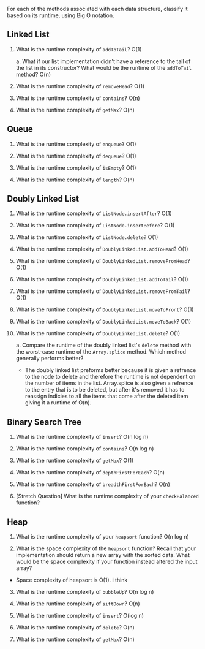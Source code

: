 For each of the methods associated with each data structure, classify it based on its runtime, using Big O notation.

## Linked List

1. What is the runtime complexity of `addToTail`?
O(1)
  
    a. What if our list implementation didn't have a reference to the tail of the list in its constructor? What would be the runtime of the `addToTail` method?
    O(n)

2. What is the runtime complexity of `removeHead`? O(1)

3. What is the runtime complexity of `contains`? O(n)

4. What is the runtime complexity of `getMax`? O(n)


## Queue

1. What is the runtime complexity of `enqueue`? O(1)

2. What is the runtime complexity of `dequeue`? O(1)

3. What is the runtime complexity of `isEmpty`? O(1)

4. What is the runtime complexity of `length`? O(n)


## Doubly Linked List

1. What is the runtime complexity of `ListNode.insertAfter`? O(1)

2. What is the runtime complexity of `ListNode.insertBefore`? O(1)

3. What is the runtime complexity of `ListNode.delete`? O(1)

4. What is the runtime complexity of `DoublyLinkedList.addToHead`? O(1)

5. What is the runtime complexity of `DoublyLinkedList.removeFromHead`? O(1)

6. What is the runtime complexity of `DoublyLinkedList.addToTail`? O(1)

7. What is the runtime complexity of `DoublyLinkedList.removeFromTail`? O(1)

8. What is the runtime complexity of `DoublyLinkedList.moveToFront`? O(1)

9. What is the runtime complexity of `DoublyLinkedList.moveToBack`? O(1)

10. What is the runtime complexity of `DoublyLinkedList.delete`? O(1)

    a. Compare the runtime of the doubly linked list's `delete` method with the worst-case runtime of the `Array.splice` method. Which method generally performs better?
    
    * The doubly linked list preforms better because it is given a refrence to the node to delete and therefore the runtime is not dependent on the number of items in the list. Array.splice is also given a refrence to the entry that is to be deleted, but after it's removed it has to reassign indicies to all the items that come after the deleted item giving it a runtime of O(n).


## Binary Search Tree

1. What is the runtime complexity of `insert`? O(n log n)

2. What is the runtime complexity of `contains`? O(n log n)

3. What is the runtime complexity of `getMax`? O(1)

4. What is the runtime complexity of `depthFirstForEach`? O(n)

5. What is the runtime complexity of `breadthFirstForEach`? O(n)

6. [Stretch Question] What is the runtime complexity of your `checkBalanced` function?

## Heap

1. What is the runtime complexity of your `heapsort` function? O(n log n)

2. What is the space complexity of the `heapsort` function? Recall that your implementation should return a new array with the sorted data. What would be the space complexity if your function instead altered the input array?
* Space complexity of heapsort is O(1). i think

3. What is the runtime complexity of `bubbleUp`? O(n log n)

4. What is the runtime complexity of `siftDown`? O(n)

5. What is the runtime complexity of `insert`? O(log n)

6. What is the runtime complexity of `delete`? O(n)

7. What is the runtime complexity of `getMax`? O(n)
